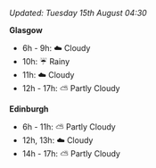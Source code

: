 *Updated: Tuesday 15th August 04:30*

**Glasgow**

* 6h - 9h: :cloud: Cloudy
* 10h: :umbrella: Rainy
* 11h: :cloud: Cloudy
* 12h - 17h: :partly_sunny: Partly Cloudy

**Edinburgh**

* 6h - 11h: :partly_sunny: Partly Cloudy
* 12h, 13h: :cloud: Cloudy
* 14h - 17h: :partly_sunny: Partly Cloudy
